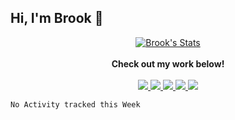 ## Hi, I'm Brook 👋

<p align="center">
  <a href="https://github.com/yuefengkai" class="rich-diff-level-one">
    <img src="https://github-readme-stats.vercel.app/api?username=yuefengkai&show_icons=true&count_private=true&title_color=333&text_color=777" alt="Brook's Stats" >
    <!-- &hide=issues
    <img src="https://github-readme-stats.vercel.app/api?username=yuefengkai&hide=issues&include_all_commits=true&title_color=333&text_color=777" alt="Brook's Stats" >
    -->
  </a>
   <br><br>
  <strong>Check out my work below!</strong>
  <br><br>
  <a href="https://github.com/yuefengkai">
    <img src="https://badges.pufler.dev/visits/yuefengkai/yuefengkai?style=flat-square&color=black&logo=github">
  </a>
  <a href="https://github.com/yuefengkai">
    <img src="https://badges.pufler.dev/years/yuefengkai?style=flat-square&color=black&logo=github">
  </a>
  <a href="https://github.com/yuefengkai?tab=repositories">
    <img src="https://badges.pufler.dev/repos/yuefengkai?style=flat-square&color=black&logo=github">
  </a>
  <a href="https://gist.github.com/yuefengkai">
    <img src="https://badges.pufler.dev/gists/yuefengkai?style=flat-square&color=black&logo=github">
  </a>
  <a href="https://github.com/yuefengkai">
    <img src="https://badges.pufler.dev/commits/monthly/yuefengkai?style=flat-square&color=black&logo=github">
  </a>
</p>

<!--START_SECTION:waka-->
```text
No Activity tracked this Week
```
<!--END_SECTION:waka-->

